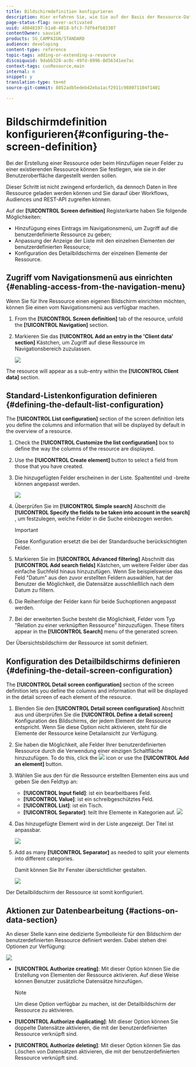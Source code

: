 ```yaml
---
title: Bildschirmdefinition konfigurieren
description: Hier erfahren Sie, wie Sie auf der Basis der Ressource-Datenstruktur neue Adobe-Campaign-Bildschirme definieren.
page-status-flag: never-activated
uuid: 40848197-b1a0-4018-bfc3-7df64fb83307
contentOwner: sauviat
products: SG_CAMPAIGN/STANDARD
audience: developing
content-type: reference
topic-tags: adding-or-extending-a-resource
discoiquuid: 9dabb328-ac0c-49fd-8996-8d56341ee7ac
context-tags: cusResource,main
internal: n
snippet: y
translation-type: tm+mt
source-git-commit: 8852adb5edeb42eba1acf2911c988071104f1401

---
```



# Bildschirmdefinition konfigurieren{#configuring-the-screen-definition}

Bei der Erstellung einer Ressource oder beim Hinzufügen neuer Felder zu einer existierenden Ressource können Sie festlegen, wie sie in der Benutzeroberfläche dargestellt werden sollen.

Dieser Schritt ist nicht zwingend erforderlich, da dennoch Daten in Ihre Ressource geladen werden können und Sie darauf über Workflows, Audiences und REST-API zugreifen können.

Auf der **[!UICONTROL Screen definition]** Registerkarte haben Sie folgende Möglichkeiten:

* Hinzufügung eines Eintrags im Navigationsmenü, um Zugriff auf die benutzerdefinierte Ressource zu geben;
* Anpassung der Anzeige der Liste mit den einzelnen Elementen der benutzerdefinierten Ressource;
* Konfiguration des Detailbildschirms der einzelnen Elemente der Ressource.

## Zugriff vom Navigationsmenü aus einrichten {#enabling-access-from-the-navigation-menu}

Wenn Sie für Ihre Ressource einen eigenen Bildschirm einrichten möchten, können Sie einen vom Navigationsmenü aus verfügbar machen.

1. From the **[!UICONTROL Screen definition]** tab of the resource, unfold the **[!UICONTROL Navigation]** section.
1. Markieren Sie das **[!UICONTROL Add an entry in the 'Client data' section]** Kästchen, um Zugriff auf diese Ressource im Navigationsbereich zuzulassen.

   ![](assets/schema_extension_19.png)

The resource will appear as a sub-entry within the **[!UICONTROL Client data]** section.

## Standard-Listenkonfiguration definieren {#defining-the-default-list-configuration}

The **[!UICONTROL List configuration]** section of the screen definition lets you define the columns and information that will be displayed by default in the overview of a resource.

1. Check the **[!UICONTROL Customize the list configuration]** box to define the way the columns of the resource are displayed.
1. Use the **[!UICONTROL Create element]** button to select a field from those that you have created.
1. Die hinzugefügten Felder erscheinen in der Liste. Spaltentitel und -breite können angepasst werden.

   ![](assets/schema_extension_20.png)

1. Überprüfen Sie im **[!UICONTROL Simple search]** Abschnitt die **[!UICONTROL Specify the fields to be taken into account in the search]** , um festzulegen, welche Felder in die Suche einbezogen werden.

   >[!IMPORTANT]
   >
   >Diese Konfiguration ersetzt die bei der Standardsuche berücksichtigten Felder.

1. Markieren Sie im **[!UICONTROL Advanced filtering]** Abschnitt das **[!UICONTROL Add search fields]** Kästchen, um weitere Felder über das einfache Suchfeld hinaus hinzuzufügen. Wenn Sie beispielsweise das Feld &quot;Datum&quot; aus den zuvor erstellten Feldern auswählen, hat der Benutzer die Möglichkeit, die Datensätze ausschließlich nach dem Datum zu filtern.
1. Die Reihenfolge der Felder kann für beide Suchoptionen angepasst werden.
1. Bei der erweiterten Suche besteht die Möglichkeit, Felder vom Typ &quot;Relation zu einer verknüpften Ressource&quot; hinzuzufügen. These filters appear in the **[!UICONTROL Search]** menu of the generated screen.

Der Übersichtsbildschirm der Ressource ist somit definiert.

## Konfiguration des Detailbildschirms definieren {#defining-the-detail-screen-configuration}

The **[!UICONTROL Detail screen configuration]** section of the screen definition lets you define the columns and information that will be displayed in the detail screen of each element of the resource.

1. Blenden Sie den **[!UICONTROL Detail screen configuration]** Abschnitt aus und überprüfen Sie die **[!UICONTROL Define a detail screen]** Konfiguration des Bildschirms, der jedem Element der Ressource entspricht. Wenn Sie diese Option nicht aktivieren, steht für die Elemente der Ressource keine Detailansicht zur Verfügung.
1. Sie haben die Möglichkeit, alle Felder Ihrer benutzerdefinierten Ressource durch die Verwendung einer einzigen Schaltfläche hinzuzufügen. To do this, click the ![](assets/addallfieldsicon.png) icon or use the **[!UICONTROL Add an element]** button.
1. Wählen Sie aus den für die Ressource erstellten Elementen eins aus und geben Sie den Feldtyp an:

   * **[!UICONTROL Input field]**: ist ein bearbeitbares Feld.
   * **[!UICONTROL Value]**: ist ein schreibgeschütztes Feld.
   * **[!UICONTROL List]**: ist ein Tisch.
   * **[!UICONTROL Separator]**: teilt Ihre Elemente in Kategorien auf.
   ![](assets/schema_extension_23.png)

1. Das hinzugefügte Element wird in der Liste angezeigt. Der Titel ist anpassbar.

   ![](assets/schema_extension_22.png)

1. Add as many **[!UICONTROL Separator]** as needed to split your elements into different categories.

   Damit können Sie Ihr Fenster übersichtlicher gestalten.

   ![](assets/schema_extension_25.png)

Der Detailbildschirm der Ressource ist somit konfiguriert.

## Aktionen zur Datenbearbeitung {#actions-on-data-section}

An dieser Stelle kann eine dedizierte Symbolleiste für den Bildschirm der benutzerdefinierten Ressource definiert werden. Dabei stehen drei Optionen zur Verfügung:

![](assets/schema_extension_actions.png)

* **[!UICONTROL Authorize creating]**: Mit dieser Option können Sie die Erstellung von Elementen der Ressource aktivieren. Auf diese Weise können Benutzer zusätzliche Datensätze hinzufügen.

   >[!NOTE]
   >
   >Um diese Option verfügbar zu machen, ist der Detailbildschirm der Ressource zu aktivieren.

* **[!UICONTROL Authorize duplicating]**: Mit dieser Option können Sie doppelte Datensätze aktivieren, die mit der benutzerdefinierten Ressource verknüpft sind.
* **[!UICONTROL Authorize deleting]**: Mit dieser Option können Sie das Löschen von Datensätzen aktivieren, die mit der benutzerdefinierten Ressource verknüpft sind.
